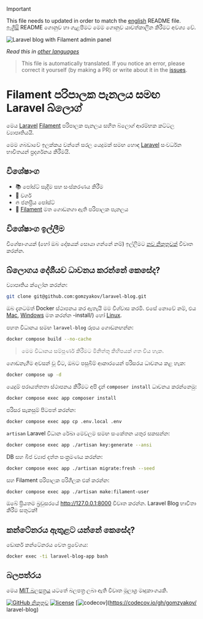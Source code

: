 >[!IMPORTANT]
>This file needs to updated in order to match the [english](/README.md) README file.  
>[ඉංග්‍රීසි](/README.md) README ගොනුව හා ගැළපීමට මෙම ගොනුව යාවත්කාලීන කිරීමට අවශ්‍ය වේ.

![Laravel blog with Filament admin panel](../docs/social-preview-en.png)

_Read this in [other languages](./Translations.md)_

>This file is automatically translated. If you notice an error, please correct it yourself (by making a PR) or write about it in the [issues](https://github.com/gomzyakov/laravel-blog/issues).

# Filament පරිපාලක පැනලය සමඟ Laravel බ්ලොග්

මෙය [Laravel](https://laravel.com) [Filament](https://filamentphp.com) පරිපාලක පැනලය සහිත බ්ලොග් ආරම්භක කට්ටල ව්‍යාපෘතියයි.

මෙම ගබඩාවේ ඉලක්කය වන්නේ සරල යෙදුමක් සමඟ හොඳ [Laravel](https://laravel.com) සංවර්ධන භාවිතයන් ප්‍රදර්ශනය කිරීමයි.

## විශේෂාංග

- 📚 පෝස්ට් සෑදීම සහ සංස්කරණය කිරීම
- 🥑 වර්ග
- 🔥 ජනප්‍රිය පෝස්ට්
- 🎉 [Filament](https://filamentphp.com) මත ගොඩනගා ඇති පරිපාලක පැනලය

## විශේෂාංග ඉල්ලීම

විශේෂාංගයක් (හෝ ඔබ දෝෂයක් සොයා ගන්නේ නම්) ඉල්ලීමට [නව නිකුතුවක්](https://github.com/gomzyakov/laravel-blog/issues/new) විවෘත කරන්න.

## බ්ලොගය දේශීයව ධාවනය කරන්නේ කෙසේද?

ව්‍යාපෘතිය ක්ලෝන කරන්න:

```bash
git clone git@github.com:gomzyakov/laravel-blog.git
```

ඔබ දැනටමත් Docker ස්ථාපනය කර ඇතැයි මම විශ්වාස කරමි. එසේ නොවේ නම්, එය [Mac](https://docs.docker.com/desktop/install/mac-install/), [Windows](https://docs.docker.com/desktop/install/windows) මත කරන්න -install/) හෝ [Linux](https://docs.docker.com/desktop/install/linux-install/).

පහත විධානය සමඟ `laravel-blog` රූපය ගොඩනඟන්න:

```bash
docker compose build --no-cache
```

>මෙම විධානය සම්පූර්ණ කිරීමට මිනිත්තු කිහිපයක් ගත විය හැක.

ගොඩනැගීම අවසන් වූ විට, ඔබට පසුබිම් ආකාරයෙන් පරිසරය ධාවනය කළ හැක:

```bash
docker compose up -d
```

යෙදුම් පරායත්තතා ස්ථාපනය කිරීමට අපි දැන් `composer install` ධාවනය කරන්නෙමු:

```bash
docker compose exec app composer install
```

පරිසර සැකසුම් පිටපත් කරන්න:

```bash
docker compose exec app cp .env.local .env
```

`artisan` Laravel විධාන රේඛා මෙවලම සමඟ සංකේතන යතුර සකසන්න:

```bash
docker compose exec app ./artisan key:generate --ansi
```

DB සහ බීජ ව්‍යාජ දත්ත සංක්‍රමණය කරන්න:

```bash
docker compose exec app ./artisan migrate:fresh --seed
```

සහ Filament පරිපාලක පරිශීලක එක් කරන්න:

```bash
docker compose exec app ./artisan make:filament-user
```

ඔබේ ප්‍රියතම බ්‍රවුසරයේ http://127.0.0.1:8000 විවෘත කරන්න. Laravel Blog භාවිතා කිරීම සතුටක්!

## කන්ටේනරය ඇතුළට යන්නේ කෙසේද?

ඩොකර් කන්ටේනරය වෙත ප්‍රවේශය:

```bash
docker exec -ti laravel-blog-app bash
```

## බලපත්රය

මෙය [MIT බලපත්‍රය](https://github.com/gomzyakov/php-code-style/blob/main/LICENSE) යටතේ බලපත්‍ර ලබා ඇති විවෘත මූලාශ්‍ර මෘදුකාංගයකි.


[![GitHub නිකුතුව](https://img.shields.io/github/release/gomzyakov/laravel-blog.svg)](https://github.com/gomzyakov/laravel-blog/releases/latest)
[![license](https://img.shields.io/badge/License-MIT-green.svg)](https://github.com/gomzyakov/laravel-blog/blob/development/LICENSE)
[![codecov](https://codecov.io/gh/gomzyakov/laravel-blog/branch/main/graph/badge.svg?token=4CYTVMVUYV)](https://codecov.io/gh/gomzyakov/ laravel-blog)
